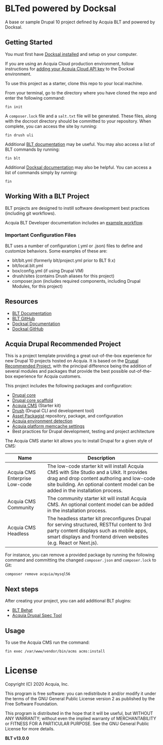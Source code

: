 BLTed powered by Docksal
====
A base or sample Drupal 10 project defined by Acquia BLT and powered by Docksal.

## Getting Started

You must first have [Docksal installed](https://docs.docksal.io/getting-started/) and setup on your computer.

If you are using an Acquia Cloud production environment, follow instructions for [adding your Acquia Cloud API key](https://docs.docksal.io/tools/acquia-drush/) to the Docksal environment.

To use this project as a starter, clone this repo to your local machine.

From your terminal, go to the directory where you have cloned the repo and enter the following command:
```
fin init
```

A `composer.lock` file and a `salt.txt` file will be generated. These files, along with the docroot directory
should be committed to your repository. When complete, you can access the site by running:

```
fin drush uli
```

Additional [BLT documentation](https://docs.acquia.com/blt/) may be useful. You may also access a list of BLT commands by running:
```
fin blt
```

Additional [Docksal documentation](http://docs.docksal.io) may also be helpful. You can access a list of commands simply by running:
```
fin
```

## Working With a BLT Project

BLT projects are designed to instill software development best practices (including git workflows).

Acquia BLT Developer documentation includes an [example workflow](https://docs.acquia.com/blt/developer/dev-workflow/).

### Important Configuration Files

BLT uses a number of configuration (.yml or .json) files to define and customize behaviors. Some examples of these are:

* blt/blt.yml (formerly blt/project.yml prior to BLT 9.x)
* blt/local.blt.yml
* box/config.yml (if using Drupal VM)
* drush/sites (contains Drush aliases for this project)
* composer.json (includes required components, including Drupal Modules, for this project)

## Resources

* [BLT Documentation](https://docs.acquia.com/blt/)
* [BLT GitHub](https://github.com/acquia/blt)
* [Docksal Documentation](http://docs.docksal.io)
* [Docksal GitHub](https://github.com/docksal/docksal)

## Acquia Drupal Recommended Project

This is a project template providing a great out-of-the-box experience for new Drupal 10 projects hosted on Acquia. It is based on the [Drupal Recommended Project](https://github.com/drupal/recommended-project/tree/9.0.x), with the principal difference being the addition of several modules and packages that provide the best possible out-of-the-box experience for Acquia customers.

This project includes the following packages and configuration:
* [Drupal core](https://www.drupal.org/project/drupal)
* [Drupal core scaffold](https://www.drupal.org/docs/develop/using-composer/using-drupals-composer-scaffold)
* [Acquia CMS](https://github.com/acquia/acquia-cms-starterkit) (Starter kit)
* [Drush](https://github.com/drush-ops/drush) (Drupal CLI and development tool)
* [Asset Packagist](https://asset-packagist.org/) repository, package, and configuration
* [Acquia environment detection](https://github.com/acquia/drupal-environment-detector)
* [Acquia platform memcache settings](https://github.com/acquia/memcache-settings)
* Best practices for Drupal development, testing and project architecture

The Acquia CMS starter kit allows you to install Drupal for a given style of CMS:

| Name  | Description |
| ------------- | ------------- |
| Acquia CMS Enterprise Low-code  | The low-code starter kit will install Acquia CMS with Site Studio and a UIkit. It provides drag and drop content authoring and low-code site building. An optional content model can be added in the installation process.  |
| Acquia CMS Community  | The community starter kit will install Acquia CMS. An optional content model can be added in the installation process.  |
| Acquia CMS Headless  | The headless starter kit preconfigures Drupal for serving structured, RESTful content to 3rd party content displays such as mobile apps, smart displays and frontend driven websites (e.g. React or Next.js).  |

For instance, you can remove a provided package by running the following command and committing the changed `composer.json` and `composer.lock` to Git:
```
composer remove acquia/mysql56
```

## Next steps

After creating your project, you can add additional BLT plugins:

* [BLT Behat](https://github.com/acquia/blt-behat)
* [Acquia Drupal Spec Tool](https://github.com/acquia/drupal-spec-tool)

## Usage

To use the Acquia CMS run the command:
```
fin exec /var/www/vendor/bin/acms acms:install
```


# License

Copyright (C) 2020 Acquia, Inc.

This program is free software: you can redistribute it and/or modify it under the terms of the GNU General Public License version 2 as published by the Free Software Foundation.

This program is distributed in the hope that it will be useful, but WITHOUT ANY WARRANTY; without even the implied warranty of MERCHANTABILITY or FITNESS FOR A PARTICULAR PURPOSE.  See the GNU General Public License for more details.

**BLT v13.0.0**
